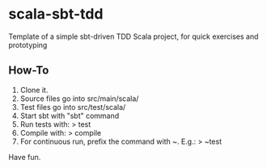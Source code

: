 scala-sbt-tdd
=============

Template of a simple sbt-driven TDD Scala project, for quick exercises and prototyping

How-To
------

1. Clone it.
2. Source files go into src/main/scala/
3. Test files go into src/test/scala/
4. Start sbt with "sbt" command
5. Run tests with: > test
6. Compile with: > compile
7. For continuous run, prefix the command with ~. E.g.: > ~test

Have fun.
